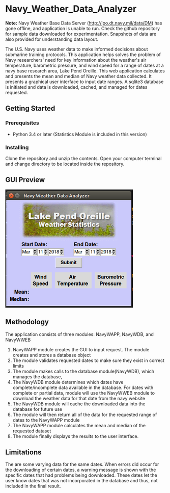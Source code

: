 # Navy_Weather_Data_Analyzer

**Note:** Navy Weather Base Data Server (http://lpo.dt.navy.mil/data/DM) has gone offline, and application is unable to run. Check the github repository for sample data downloaded for experimentation. Snapshots of data are also provided for understanding data layout.

The U.S. Navy uses weather data to make informed decisions about submarine training protocols. This application helps solves the problem of Navy researchers' need for key information about the weather's air temperature, barometric pressure, and wind speed for a range of dates at a navy base research area, Lake Pend Oreille. This web application calculates and presents the mean and median of Navy weather data collected. It presents a graphical user interface to input date ranges. A sqlite3 database is initiated and data is downloaded, cached, and managed for dates requested.

## Getting Started

### Prerequisites

* Python 3.4 or later  (Statistics Module is included in this version)


### Installing

Clone the repository and unzip the contents. Open your computer terminal and change directory to be located inside the repository.

## GUI Preview  

![alt text](https://github.com/glennsvel90/Navy_Weather_Data_Analyzer/blob/master/GUI_preview.PNG "GUI Preview")

## Methodology

The application consists of three modules: NavyWAPP, NavyWDB, and NavyWWEB

1. NavyWAPP module creates the GUI to input request. The module creates and stores a database object
2. The module validates requested dates to make sure they exist in correct limits
3. The module makes calls to the database module(NavyWDB), which manages the database,
4. The NavyWDB module determines which dates have complete/incomplete data available in the database. For dates with complete or partial  data, module
will use the NavyWWEB module to download the weather data for that date from the navy website
5. The NavyWDB module will cache the downloaded data into the database for future use
6. The module will then return all of the data for the requested range of dates to the NavyWAPP module
7. The NavyWAPP module calculates the mean and median of the requested dataset
8. The module finally displays the results to the user interface.


## Limitations

The are some varying data for the same dates. When errors did occur for the downloading of certain dates, a warning message is shown with the specific dates that
had problems being downloaded. These dates let the user know dates that was not incorporated in the database and thus, not included in the final result.
